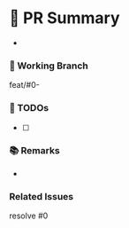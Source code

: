 # 📝 PR Summary

-

### 🌲 Working Branch

<!-- 작업한 브랜치 이름 작성 -->

feat/#0-

### 🌲 TODOs

<!-- 진행한 TODO List 작성 -->

-   [ ]

### 📚 Remarks

<!-- 기능 개발에 있어 비고사항이 있었다면 적기 -->

-

### Related Issues

<!-- 이슈 번호 작성 -->

resolve #0

<!-- * @JakePark929 README작성. -->
